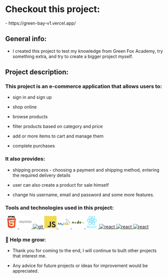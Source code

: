 <h1>Checkout this project:</h1>
- https://green-bay-v1.vercel.app/

<h2 align="left">General info:</h2>

- I created this project to test my knowledge from Green Fox Academy, try something extra, and try to create a bigger project myself.

<h2 align="left">Project description:</h2>
<h3>This project is an e-commerce application that allows users to:</h3>

- sign in and sign up

- shop online

- browse products

- filter products based on category and price

- add or more items to cart and manage them

- complete purchases

<h3>It also provides:</h3>

- shipping process - choosing a payment and shipping method, entering the required delivery details

- user can also create a product for sale himself

- change his username, email and password and some more features.

<h3 align="left">Tools and technologies used in this project:</h3>
<p align="left"> 
<a  target="_blank" href="https://developer.mozilla.org/en-US/docs/Web/HTML" rel="noreferrer"> <img src="https://raw.githubusercontent.com/devicons/devicon/master/icons/html5/html5-original-wordmark.svg" alt="html5" width="40" height="40"/> </a>
<a  target="_blank" href="https://expressjs.com/" rel="noreferrer"> <img src="https://raw.githubusercontent.com/devicons/devicon/master/icons/express/express-original-wordmark.svg" alt="express" width="40" height="40"/> </a>
<a  target="_blank" href="https://git-scm.com/" rel="noreferrer"> <img src="https://www.vectorlogo.zone/logos/git-scm/git-scm-icon.svg" alt="git" width="40" height="40"/> </a>  
<a  target="_blank" href="https://developer.mozilla.org/en-US/docs/Web/JavaScript" rel="noreferrer"> <img src="https://raw.githubusercontent.com/devicons/devicon/master/icons/javascript/javascript-original.svg" alt="javascript" width="40" height="40"/> </a>
<a target="_blank" href="https://developer.mozilla.org/en-US/docs/Glossary/SQL" rel="noreferrer"> <img src="https://raw.githubusercontent.com/devicons/devicon/master/icons/mysql/mysql-original-wordmark.svg" alt="mysql" width="40" height="40"/> </a>
<a href="https://nodejs.org" target="_blank" rel="noreferrer"> <img src="https://raw.githubusercontent.com/devicons/devicon/master/icons/nodejs/nodejs-original-wordmark.svg" alt="nodejs" width="40" height="40"/> </a>
<a target="_blank" href="https://react.dev/" rel="noreferrer"> <img src="https://raw.githubusercontent.com/devicons/devicon/master/icons/react/react-original-wordmark.svg" alt="react" width="40" height="40"/> </a>
<a target="_blank" href="https://styled-components.com/" rel="noreferrer"> <img src="https://styled-components.com/logo.png" alt="react" width="40" height="40"/> </a>
<a target="_blank" href="https://mui.com/" rel="noreferrer"> <img src="https://mui.com/static/logo.png" alt="react" width="40" height="40"/> </a>
<a target="_blank" href="https://swiperjs.com/" rel="noreferrer"> <img src="https://cms-assets.tutsplus.com/uploads/users/780/posts/39427/image-upload/68747470733a2f2f6769746875622e7375726d6f6e2e6d652f696d616765732f636f6d6d6f6e2f7377697065722d6c6f676f2e737667.svg" alt="react" width="40" height="40"/> </a>

</p>

<h3>🌱 Help me grow:</h3>

- Thank you for coming to the end, I will continue to built other projects that interest me.

- Any advice for future projects or ideas for improvement would be appreciated.
